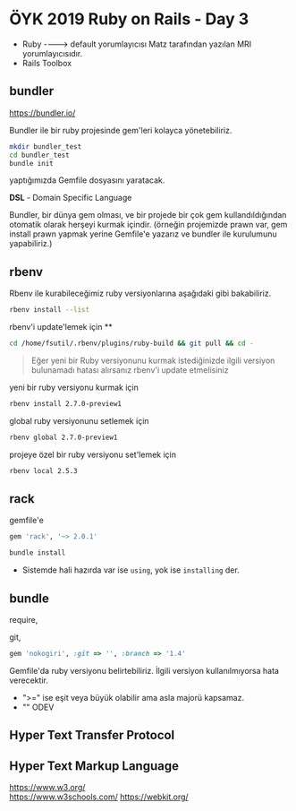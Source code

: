 # ÖYK 2019 Ruby on Rails - Day 3

* Ruby ----> default yorumlayıcısı Matz tarafından yazılan MRI yorumlayıcısıdır.
* Rails Toolbox

## bundler

https://bundler.io/

Bundler ile bir ruby projesinde gem'leri kolayca yönetebiliriz.

```sh
mkdir bundler_test
cd bundler_test
bundle init
```

yaptığımızda Gemfile dosyasını yaratacak.

**DSL** - Domain Specific Language

Bundler, bir dünya gem olması, ve bir projede bir çok gem kullandıldığından otomatik olarak herşeyi kurmak içindir. (örneğin projemizde prawn var, gem install prawn yapmak yerine Gemfile'e yazarız ve bundler ile kurulumunu yapabiliriz.)

## rbenv

Rbenv ile kurabileceğimiz ruby versiyonlarına aşağıdaki gibi bakabiliriz.
```sh
rbenv install --list
```

rbenv'i update'lemek için **
```sh
cd /home/fsutil/.rbenv/plugins/ruby-build && git pull && cd -
```
> Eğer yeni bir Ruby versiyonunu kurmak istediğinizde ilgili versiyon bulunamadı hatası alırsanız rbenv'i update etmelisiniz

yeni bir ruby versiyonu kurmak için
```sh
rbenv install 2.7.0-preview1
```

global ruby versiyonunu setlemek için
```sh
rbenv global 2.7.0-preview1
```

projeye özel bir ruby versiyonu set'lemek için
```sh
rbenv local 2.5.3
```

## rack

gemfile'e
```ruby
gem 'rack', '~> 2.0.1'
```

```sh
bundle install
```

* Sistemde hali hazırda var ise `using`, yok ise `installing` der.

## bundle

require,

git,

```ruby
gem 'nokogiri', :git => '', :branch => '1.4'
```

Gemfile'da ruby versiyonu belirtebiliriz. İlgili versiyon kullanılmıyorsa hata verecektir.

* ">=" ise eşit veya büyük olabilir ama asla majorü kapsamaz.
* ""
ODEV

## Hyper Text Transfer Protocol

## Hyper Text Markup Language

https://www.w3.org/  
https://www.w3schools.com/
https://webkit.org/

